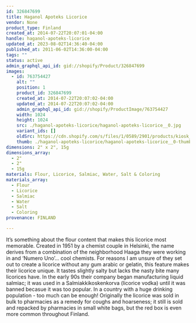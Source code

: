 ```yaml
---
id: 326847699
title: Haganol Apoteks Licorice
vendor: None
product_type: Finland
created_at: 2014-07-22T20:07:01-04:00
handle: haganol-apoteks-licorice
updated_at: 2023-08-02T14:36:40-04:00
published_at: 2011-06-02T14:36:00-04:00
tags: ""
status: active
admin_graphql_api_id: gid://shopify/Product/326847699
images:
  - id: 763754427
    alt: ""
    position: 1
    product_id: 326847699
    created_at: 2014-07-22T20:07:02-04:00
    updated_at: 2014-07-22T20:07:02-04:00
    admin_graphql_api_id: gid://shopify/ProductImage/763754427
    width: 1024
    height: 1024
    src: ./haganol-apoteks-licorice/haganol-apoteks-licorice__0.jpg
    variant_ids: []
    oldSrc: https://cdn.shopify.com/s/files/1/0589/2901/products/kiosk_fi_haganol.jpeg?v=1406074022
    thumb: ./haganol-apoteks-licorice/haganol-apoteks-licorice__0-thumb.jpg
dimensions: 2" x 2", 15g
dimensions_array:
  - 2"
  - 2"
  - 15g
materials: Flour, Licorice, Salmiac, Water, Salt & Coloring
materials_array:
  - Flour
  - Licorice
  - Salmiac
  - Water
  - Salt
  - Coloring
provenance: FINLAND

---
```


It’s something about the flour content that makes this licorice most memorable. Created in 1951 by a chemist couple in Helsinki, the name derives from a combination of the neighborhood Haaga they were working in and ‘Numero Uno’… cool chemists. For reasons I am unsure of they set out to create a licorice without any gum arabic or gelatin, this feature makes their licorice unique. It tastes slightly salty but lacks the nasty bite many licorices have. In the early 90s their company began manufacturing liquid salmiac; it was used in a Salmiakkikoskenkorva (licorice vodka) until it was banned becasue it was too popular. In a country with a huge drinking population - too much can be enough! Originally the licorice was sold in bulk to pharmacies as a remedy for coughs and hoarseness; it still is sold and repacked by pharmacies in small white bags, but the red box is even more common throughout Finland.